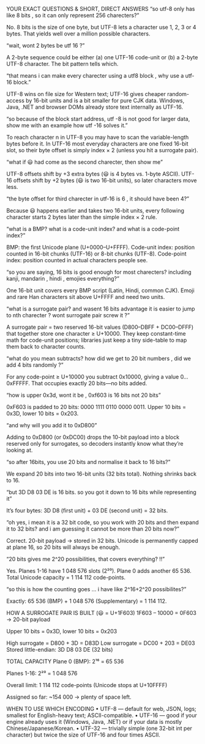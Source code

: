 YOUR EXACT QUESTIONS & SHORT, DIRECT ANSWERS
“so utf-8 only has like 8 bits , so it can only represent 256 charecters?”

No. 8 bits is the size of one byte, but UTF-8 lets a character use 1, 2, 3 or 4 bytes. That yields well over a million possible characters.

“wait, wont 2 bytes be utf 16 ?”

A 2-byte sequence could be either (a) one UTF-16 code-unit or (b) a 2-byte UTF-8 character. The bit pattern tells which.

“that means i can make every charecter using a utf8 block , why use a utf-16 block.”

UTF-8 wins on file size for Western text; UTF-16 gives cheaper random-access by 16-bit units and is a bit smaller for pure CJK data. Windows, Java, .NET and browser DOMs already store text internally as UTF-16.

“so because of the block start address, utf -8 is not good for larger data, show me with an example how utf -16 solves it.”

To reach character n in UTF-8 you may have to scan the variable-length bytes before it.
In UTF-16 most everyday characters are one fixed 16-bit slot, so their byte offset is simply index × 2 (unless you hit a surrogate pair).

“what if 😃 had come as the second charecter, then show me”

UTF-8 offsets shift by +3 extra bytes (😃 is 4 bytes vs. 1-byte ASCII).
UTF-16 offsets shift by +2 bytes (😃 is two 16-bit units), so later characters move less.

“the byte offset for third charecter in utf-16 is 6 , it should have been 4?”

Because 😃 happens earlier and takes two 16-bit units, every following character starts 2 bytes later than the simple index × 2 rule.

“what is a BMP? what is a code-unit index? and what is a code-point index?”

BMP: the first Unicode plane (U+0000–U+FFFF).
Code-unit index: position counted in 16-bit chunks (UTF-16) or 8-bit chunks (UTF-8).
Code-point index: position counted in actual characters people see.

“so you are saying, 16 bits is good enough for most charecters? including kanji, mandarin , hindi , emojies everything?”

One 16-bit unit covers every BMP script (Latin, Hindi, common CJK). Emoji and rare Han characters sit above U+FFFF and need two units.

“what is a surrogate pair? and wasent 16 bits advantage it is easier to jump to nth charecter ? wont surrogate pair screw it ?”

A surrogate pair = two reserved 16-bit values (D800–DBFF + DC00–DFFF) that together store one character ≥ U+10000. They keep constant-time math for code-unit positions; libraries just keep a tiny side-table to map them back to character counts.

“what do you mean subtracts? how did we get to 20 bit numbers , did we add 4 bits randomly ?”

For any code-point ≥ U+10000 you subtract 0x10000, giving a value 0…0xFFFFF. That occupies exactly 20 bits—no bits added.

“how is upper 0x3d, wont it be , 0xf603 is 16 bits not 20 bits”

0xF603 is padded to 20 bits: 0000 1111 0110 0000 0011.
Upper 10 bits = 0x3D, lower 10 bits = 0x203.

“and why will you add it to 0xD800”

Adding to 0xD800 (or 0xDC00) drops the 10-bit payload into a block reserved only for surrogates, so decoders instantly know what they’re looking at.

“so after 16bits, you use 20 bits and normalise it back to 16 bits?”

We expand 20 bits into two 16-bit units (32 bits total). Nothing shrinks back to 16.

“but 3D D8 03 DE is 16 bits. so you got it down to 16 bits while representing it”

It’s four bytes: 3D D8 (first unit) + 03 DE (second unit) = 32 bits.

“oh yes, i mean it is a 32 bit code, so you work with 20 bits and then expand it to 32 bits? and i am guessing it cannot be more than 20 bits now?”

Correct. 20-bit payload → stored in 32 bits. Unicode is permanently capped at plane 16, so 20 bits will always be enough.

“20 bits gives me 2^20 possibilities, that covers everything? !!”

Yes. Planes 1-16 have 1 048 576 slots (2²⁰). Plane 0 adds another 65 536. Total Unicode capacity = 1 114 112 code-points.

“so this is how the counting goes … i have like 2^16+2^20 possibilites?”

Exactly: 65 536 (BMP) + 1 048 576 (Supplementary) = 1 114 112.

HOW A SURROGATE PAIR IS BUILT (😃 = U+1F603)
1F603 – 10000 = 0F603 → 20-bit payload

Upper 10 bits = 0x3D, lower 10 bits = 0x203

High surrogate = D800 + 3D = D83D
Low surrogate = DC00 + 203 = DE03
Stored little-endian: 3D D8 03 DE (32 bits)

TOTAL CAPACITY
Plane 0 (BMP): 2¹⁶ = 65 536

Planes 1-16: 2²⁰ = 1 048 576

Overall limit: 1 114 112 code-points (Unicode stops at U+10FFFF)

Assigned so far: ~154 000 → plenty of space left.

WHEN TO USE WHICH ENCODING
• UTF-8 — default for web, JSON, logs; smallest for English-heavy text; ASCII-compatible.
• UTF-16 — good if your engine already uses it (Windows, Java, .NET) or if your data is mostly Chinese/Japanese/Korean.
• UTF-32 — trivially simple (one 32-bit int per character) but twice the size of UTF-16 and four times ASCII.